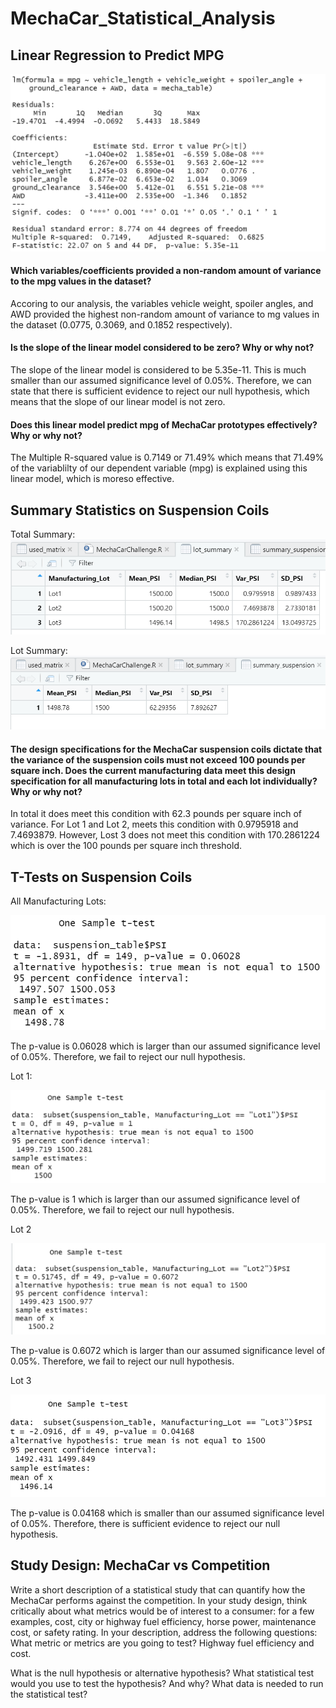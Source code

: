 # MechaCar_Statistical_Analysis


## Linear Regression to Predict MPG

![Alt Text](https://github.com/lauren1478/MechaCar_Statistical_Analysis/blob/main/Visuals/Deliverable%201%20Output.png)

#### Which variables/coefficients provided a non-random amount of variance to the mpg values in the dataset?
Accoring to our analysis, the variables vehicle weight, spoiler angles, and AWD provided the highest non-random amount of variance to mg values in the dataset (0.0775, 0.3069, and 0.1852 respectively). 

#### Is the slope of the linear model considered to be zero? Why or why not?
The slope of the linear model is considered to be 5.35e-11. This is much smaller than our assumed significance level of 0.05%. Therefore, we can state that there is sufficient evidence to reject our null hypothesis, which means that the slope of our linear model is not zero.

#### Does this linear model predict mpg of MechaCar prototypes effectively? Why or why not?
The Multiple R-squared value is 0.7149 or 71.49% which means that 71.49% of the variablilty of our dependent variable (mpg) is explained using this linear model, which is moreso effective.

## Summary Statistics on Suspension Coils

Total Summary:
![Alt Text](https://github.com/lauren1478/MechaCar_Statistical_Analysis/blob/main/Visuals/Lot_Summary%20(D2).png)

Lot Summary:
![Alt Text](https://github.com/lauren1478/MechaCar_Statistical_Analysis/blob/main/Visuals/Total_Summary%20(D2).png)


#### The design specifications for the MechaCar suspension coils dictate that the variance of the suspension coils must not exceed 100 pounds per square inch. Does the current manufacturing data meet this design specification for all manufacturing lots in total and each lot individually? Why or why not?

In total it does meet this condition with 62.3 pounds per square inch of variance. For Lot 1 and Lot 2, meets this condition with 0.9795918 and 7.4693879. However, Lost 3 does not meet this condition with 170.2861224 which is over the 100 pounds per square inch threshold.

## T-Tests on Suspension Coils

All Manufacturing Lots:

![Alt Text](https://github.com/lauren1478/MechaCar_Statistical_Analysis/blob/main/Visuals/all%20manufacturing%20lots.png)

The p-value is 0.06028 which is larger than our assumed significance level of 0.05%. Therefore, we fail to reject our null hypothesis.

Lot 1:

![Alt Text](https://github.com/lauren1478/MechaCar_Statistical_Analysis/blob/main/Visuals/lot%201%20t%20test.png)

The p-value is 1 which is larger than our assumed significance level of 0.05%. Therefore, we fail to reject our null hypothesis.

Lot 2

![Alt Text](https://github.com/lauren1478/MechaCar_Statistical_Analysis/blob/main/Visuals/Lot%202%20t%20test.png)

The p-value is 0.6072 which is larger than our assumed significance level of 0.05%. Therefore, we fail to reject our null hypothesis.

Lot 3

![Alt Text](https://github.com/lauren1478/MechaCar_Statistical_Analysis/blob/main/Visuals/lot%203%20t%20test.png)

The p-value is 0.04168 which is smaller than our assumed significance level of 0.05%. Therefore, there is sufficient evidence to reject our null hypothesis.





## Study Design: MechaCar vs Competition
Write a short description of a statistical study that can quantify how the MechaCar performs against the competition. In your study design, think critically about what metrics would be of interest to a consumer: for a few examples, cost, city or highway fuel efficiency, horse power, maintenance cost, or safety rating.
In your description, address the following questions:
What metric or metrics are you going to test?
Highway fuel efficiency and cost.

What is the null hypothesis or alternative hypothesis?
What statistical test would you use to test the hypothesis? And why?
What data is needed to run the statistical test?
